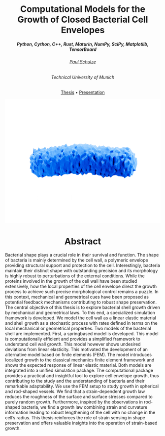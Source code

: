 <h1 align=center>Computational Models for the Growth of Closed Bacterial Cell Envelopes</h1>

<h5 align=center>Python, Cython, C++, Rust, Maturin, NumPy, SciPy, Matplotlib, TensorBoard<h5>


<h6 align="center"><a href="https://schulze-paul.github.io">Paul Schulze</a></h6>

<h6 align=center>Technical University of Munich</h6>
	
<p align=center>
	<a href="https://raw.githubusercontent.com/schulze-paul/MA-Thesis/master/3812049557.pdf">Thesis</a> • <a href="https://raw.githubusercontent.com/schulze-paul/MA-Thesis/master/Paul_schulze_master_final_presentation.pdf">Presentation</a>

<div align="center">
    <img height=400 src="https://github.com/schulze-paul/MA-Thesis/blob/main/cylinder-random.png?raw=true">
</div>

<h1 align=center >Abstract</h1>
Bacterial shape plays a crucial role in their survival and function. The shape
of bacteria is mainly determined by the cell wall, a polymeric envelope providing structural support and protection to the cell. Interestingly, bacteria
maintain their distinct shape with outstanding precision and its morphology
is highly robust to perturbations of the external conditions. While the proteins involved in the growth of the cell wall have been studied extensively,
how the local properties of the cell envelope direct the growth process to
achieve such precise morphological control remains a puzzle. In this context,
mechanical and geometrical cues have been proposed as potential feedback
mechanisms contributing to robust shape preservation.
The central objective of this thesis is to explore bacterial shell growth
driven by mechanical and geometrical laws. To this end, a specialized simulation framework is developed. We model the cell wall as a linear elastic
material and shell growth as a stochastic process with rates defined in terms
on the local mechanical or geometrical properties.
Two models of the bacterial shell are implemented. First, a springbased model is developed. This model is computationally efficient and provides a simplified framework to understand cell wall growth. This model
however shows undesired deviations from linear elasticity. This motivated
the development of an alternative model based on finite elements (FEM).
The model introduces localized growth to the classical mechanics finite element framework and shows the expected response of linear elastic material.
Both models are integrated into a unified simulation package. The computational package provides a practical and insightful tool to explore cell
envelope growth, thus contributing to the study and the understanding of
bacteria and their remarkable adaptability.
We use the FEM setup to study growth in spherical and rod-shaped vessels. We find that a strain-dependent growth law reduces the roughness of
the surface and surface stresses compared to purely random growth. Furthermore, inspired by the observations in rod-shaped bacteria, we find a
growth law combining strain and curvature information leading to robust
lengthening of the cell with no change in the cell’s radius.
This thesis reinforces the role of strain sensing in shape preservation and
offers valuable insights into the operation of strain-based growth.
